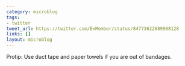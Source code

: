 ```yaml
---
category: microblog
tags:
- twitter
tweet_url: https://twitter.com/ExMember/status/84773622689968128
links: []
layout: microblog
---
```

Protip: Use duct tape and paper towels if you are out of bandages.
